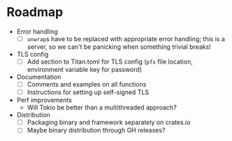 # Roadmap
- Error handling
    - [ ] `unwrap`s have to be replaced with appropriate error handling; this is a server, so we can't be panicking when something trivial breaks!
- TLS config
    - [ ] Add section to Titan.toml for TLS config (`pfx` file location, environment variable key for password)
- Documentation
    - [ ] Comments and examples on all functions
    - [ ] Instructions for setting up self-signed TLS
- Perf improvements
    - Will Tokio be better than a multithreaded approach?
- Distribution
    - [ ] Packaging binary and framework separately on crates.io
    - [ ] Maybe binary distribution through GH releases?
